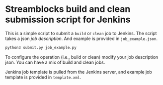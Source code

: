 # Streamblocks build and clean submission script for Jenkins

This is a simple script to submit a `build` or `clean` job to Jenkins. The
script takes a json _job description_. And example is provided in 
`job_example.json`. 

```bash
python3 submit.py job_example.py
```

To configure the operation (i.e., build or clean) modify your job description
json. You can have a mix of build and clean jobs.

Jenkins job template is pulled from the Jenkins server, and example job 
template is provided in `template.xml`. 